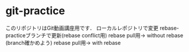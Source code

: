 # git-practice
このリポジトリはGit動画講座用です．
ローカルレポジトリで変更 
rebase-practiceブランチで更新(rebase conflict用)
rebase pull用-> without rebase (branch確かめよう)
rebase pull用-> with  rebase
